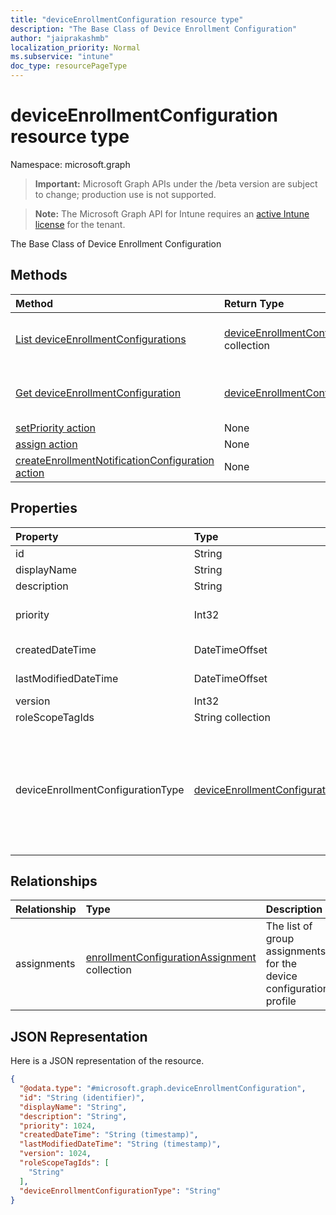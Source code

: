 ```yaml
---
title: "deviceEnrollmentConfiguration resource type"
description: "The Base Class of Device Enrollment Configuration"
author: "jaiprakashmb"
localization_priority: Normal
ms.subservice: "intune"
doc_type: resourcePageType
---
```


# deviceEnrollmentConfiguration resource type

Namespace: microsoft.graph
> **Important:** Microsoft Graph APIs under the /beta version are subject to change; production use is not supported.

> **Note:** The Microsoft Graph API for Intune requires an [active Intune license](https://go.microsoft.com/fwlink/?linkid=839381) for the tenant.


The Base Class of Device Enrollment Configuration

## Methods
|Method|Return Type|Description|
|:---|:---|:---|
|[List deviceEnrollmentConfigurations](../api/intune-onboarding-deviceenrollmentconfiguration-list.md)|[deviceEnrollmentConfiguration](../resources/intune-onboarding-deviceenrollmentconfiguration.md) collection|List properties and relationships of the [deviceEnrollmentConfiguration](../resources/intune-onboarding-deviceenrollmentconfiguration.md) objects.|
|[Get deviceEnrollmentConfiguration](../api/intune-onboarding-deviceenrollmentconfiguration-get.md)|[deviceEnrollmentConfiguration](../resources/intune-onboarding-deviceenrollmentconfiguration.md)|Read properties and relationships of the [deviceEnrollmentConfiguration](../resources/intune-onboarding-deviceenrollmentconfiguration.md) object.|
|[setPriority action](../api/intune-onboarding-deviceenrollmentconfiguration-setpriority.md)|None||
|[assign action](../api/intune-onboarding-deviceenrollmentconfiguration-assign.md)|None||
|[createEnrollmentNotificationConfiguration action](../api/intune-onboarding-deviceenrollmentconfiguration-createenrollmentnotificationconfiguration.md)|None||

## Properties
|Property|Type|Description|
|:---|:---|:---|
|id|String|Unique Identifier for the account|
|displayName|String|The display name of the device enrollment configuration|
|description|String|The description of the device enrollment configuration|
|priority|Int32|Priority is used when a user exists in multiple groups that are assigned enrollment configuration. Users are subject only to the configuration with the lowest priority value.|
|createdDateTime|DateTimeOffset|Created date time in UTC of the device enrollment configuration|
|lastModifiedDateTime|DateTimeOffset|Last modified date time in UTC of the device enrollment configuration|
|version|Int32|The version of the device enrollment configuration|
|roleScopeTagIds|String collection|Optional role scope tags for the enrollment restrictions.|
|deviceEnrollmentConfigurationType|[deviceEnrollmentConfigurationType](../resources/intune-onboarding-deviceenrollmentconfigurationtype.md)|Support for Enrollment Configuration Type. Possible values are: `unknown`, `limit`, `platformRestrictions`, `windowsHelloForBusiness`, `defaultLimit`, `defaultPlatformRestrictions`, `defaultWindowsHelloForBusiness`, `defaultWindows10EnrollmentCompletionPageConfiguration`, `windows10EnrollmentCompletionPageConfiguration`, `deviceComanagementAuthorityConfiguration`, `singlePlatformRestriction`, `unknownFutureValue`, `enrollmentNotificationsConfiguration`.|

## Relationships
|Relationship|Type|Description|
|:---|:---|:---|
|assignments|[enrollmentConfigurationAssignment](../resources/intune-onboarding-enrollmentconfigurationassignment.md) collection|The list of group assignments for the device configuration profile|

## JSON Representation
Here is a JSON representation of the resource.
<!-- {
  "blockType": "resource",
  "keyProperty": "id",
  "@odata.type": "microsoft.graph.deviceEnrollmentConfiguration"
}
-->
``` json
{
  "@odata.type": "#microsoft.graph.deviceEnrollmentConfiguration",
  "id": "String (identifier)",
  "displayName": "String",
  "description": "String",
  "priority": 1024,
  "createdDateTime": "String (timestamp)",
  "lastModifiedDateTime": "String (timestamp)",
  "version": 1024,
  "roleScopeTagIds": [
    "String"
  ],
  "deviceEnrollmentConfigurationType": "String"
}
```

